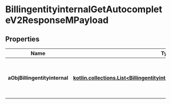 
# BillingentityinternalGetAutocompleteV2ResponseMPayload

## Properties
| Name | Type | Description | Notes |
| ------------ | ------------- | ------------- | ------------- |
| **aObjBillingentityinternal** | [**kotlin.collections.List&lt;BillingentityinternalAutocompleteElementResponse&gt;**](BillingentityinternalAutocompleteElementResponse.md) | An array of Billingentityinternal object containing the description, ID and active status about the element. |  |



